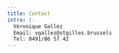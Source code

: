 ```yaml
---
title: Contact
intro: |-
  Véronique Gallez
  Email: vgallez@stgilles.brussels
  Tel: 0491/86 57 42
---
```

